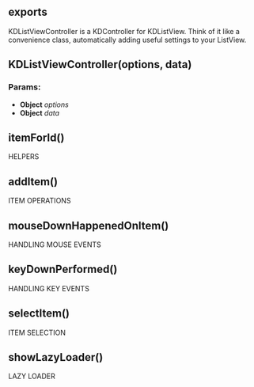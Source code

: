 

<!-- Start /Users/leeolayvar/projects/kdf/src/components/list/listviewcontroller.coffee -->

## exports

KDListViewController is a KDController for KDListView. Think of it like
a convenience class, automatically adding useful settings to your ListView.

## KDListViewController(options, data)

### Params: 

* **Object** *options* 
* **Object** *data* 

## itemForId()

HELPERS

## addItem()

ITEM OPERATIONS

## mouseDownHappenedOnItem()

HANDLING MOUSE EVENTS

## keyDownPerformed()

HANDLING KEY EVENTS

## selectItem()

ITEM SELECTION

## showLazyLoader()

LAZY LOADER

<!-- End /Users/leeolayvar/projects/kdf/src/components/list/listviewcontroller.coffee -->

